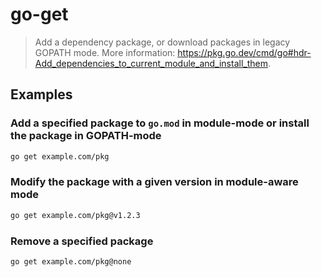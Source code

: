# go-get

> Add a dependency package, or download packages in legacy GOPATH mode. More information: <https://pkg.go.dev/cmd/go#hdr-Add_dependencies_to_current_module_and_install_them>.

## Examples

### Add a specified package to `go.mod` in module-mode or install the package in GOPATH-mode

```bash
go get example.com/pkg
```

### Modify the package with a given version in module-aware mode

```bash
go get example.com/pkg@v1.2.3
```

### Remove a specified package

```bash
go get example.com/pkg@none
```
